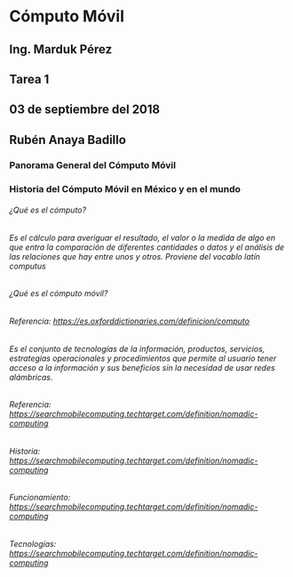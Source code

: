 # Cómputo Móvil
## Ing. Marduk Pérez
## Tarea 1
## 03 de septiembre del 2018
## Rubén Anaya Badillo

### Panorama General del Cómputo Móvil
### Historia del Cómputo Móvil en México y en el mundo
###### ¿Qué es el cómputo?
###### Es el cálculo para averiguar el resultado, el valor o la medida de algo en que entra la comparación de diferentes cantidades o datos y el análisis de las relaciones que hay entre unos y otros. Proviene del vocablo latín *computus*
###### ¿Qué es el cómputo móvil?
###### Referencia: https://es.oxforddictionaries.com/definicion/computo
###### Es el conjunto de tecnologías de la información, productos, servicios, estrategias operacionales y procedimientos que permite al usuario tener acceso a la información y sus beneficios sin la necesidad de usar redes alámbricas.
###### Referencia: https://searchmobilecomputing.techtarget.com/definition/nomadic-computing
###### Historia: https://searchmobilecomputing.techtarget.com/definition/nomadic-computing
###### Funcionamiento: https://searchmobilecomputing.techtarget.com/definition/nomadic-computing
###### Tecnologías: https://searchmobilecomputing.techtarget.com/definition/nomadic-computing
